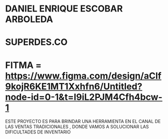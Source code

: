 # DANIEL  ENRIQUE ESCOBAR ARBOLEDA
# SUPERDES.CO
# FITMA = https://www.figma.com/design/aClf9kojR6KE1MT1Xxhfn6/Untitled?node-id=0-1&t=I9iL2PJM4Cfh4bcw-1

ESTE PROYECTO ES PARA BRINDAR UNA HERRAMIENTA EN EL CANAL DE LAS VENTAS TRADICIONALES , DONDE VAMOS A SOLUCIONAR LAS DIFICULTADES DE INVENTARIO

